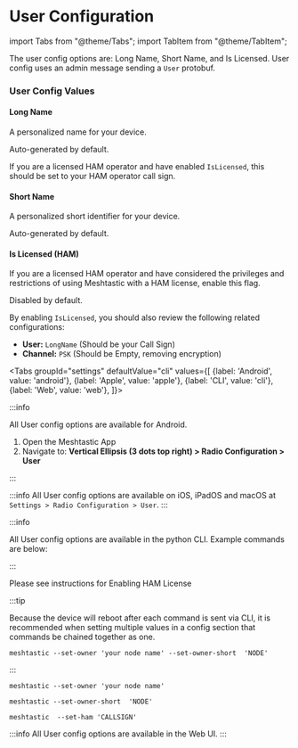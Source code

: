 # User Configuration

import Tabs from "@theme/Tabs"; import TabItem from "@theme/TabItem";

The user config options are: Long Name, Short Name, and Is Licensed. User config uses an admin message sending a `User` protobuf.

### User Config Values

#### Long Name

A personalized name for your device.

Auto-generated by default.

If you are a licensed HAM operator and have enabled `IsLicensed`, this should be set to your HAM operator call sign.

#### Short Name

A personalized short identifier for your device.

Auto-generated by default.

#### Is Licensed (HAM)

If you are a licensed HAM operator and have considered the privileges and restrictions of using Meshtastic with a HAM license, enable this flag.

Disabled by default.

By enabling `IsLicensed`, you should also review the following related configurations:

* **User:** `LongName` (Should be your Call Sign)
* **Channel:** `PSK` (Should be Empty, removing encryption)

\<Tabs groupId="settings" defaultValue="cli" values={\[ {label: 'Android', value: 'android'}, {label: 'Apple', value: 'apple'}, {label: 'CLI', value: 'cli'}, {label: 'Web', value: 'web'}, ]}>

:::info

All User config options are available for Android.

1. Open the Meshtastic App
2. Navigate to: **Vertical Ellipsis (3 dots top right) > Radio Configuration > User**

:::

:::info All User config options are available on iOS, iPadOS and macOS at `Settings > Radio Configuration > User`. :::

:::info

All User config options are available in the python CLI. Example commands are below:

:::

Please see instructions for Enabling HAM License

:::tip

Because the device will reboot after each command is sent via CLI, it is recommended when setting multiple values in a config section that commands be chained together as one.

```shell
meshtastic --set-owner 'your node name' --set-owner-short  'NODE'
```

:::

```shell
meshtastic --set-owner 'your node name'
```

```shell
meshtastic --set-owner-short  'NODE'
```

```shell
meshtastic  --set-ham 'CALLSIGN'
```

:::info All User config options are available in the Web UI. :::
